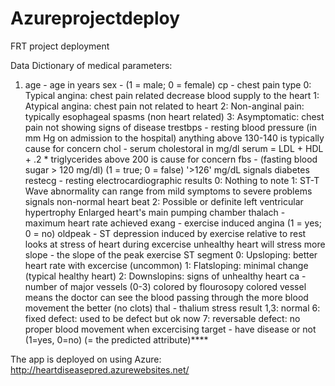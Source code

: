 # Azureprojectdeploy
FRT project deployment


Data Dictionary of medical parameters:

1. age - age in years
sex - (1 = male; 0 = female)
cp - chest pain type 0: Typical angina: chest pain related decrease blood supply to the heart 1: Atypical angina: chest pain not related to heart 2: Non-anginal pain: typically esophageal spasms (non heart related) 3: Asymptomatic: chest pain not showing signs of disease
trestbps - resting blood pressure (in mm Hg on admission to the hospital) anything above 130-140 is typically cause for concern
chol - serum cholestoral in mg/dl serum = LDL + HDL + .2 * triglycerides above 200 is cause for concern
fbs - (fasting blood sugar > 120 mg/dl) (1 = true; 0 = false) '>126' mg/dL signals diabetes
restecg - resting electrocardiographic results 0: Nothing to note 1: ST-T Wave abnormality can range from mild symptoms to severe problems signals non-normal heart beat 2: Possible or definite left ventricular hypertrophy Enlarged heart's main pumping chamber
thalach - maximum heart rate achieved
exang - exercise induced angina (1 = yes; 0 = no)
oldpeak - ST depression induced by exercise relative to rest looks at stress of heart during excercise unhealthy heart will stress more
slope - the slope of the peak exercise ST segment 0: Upsloping: better heart rate with excercise (uncommon) 1: Flatsloping: minimal change (typical healthy heart) 2: Downslopins: signs of unhealthy heart
ca - number of major vessels (0-3) colored by flourosopy colored vessel means the doctor can see the blood passing through the more blood movement the better (no clots)
thal - thalium stress result 1,3: normal 6: fixed defect: used to be defect but ok now 7: reversable defect: no proper blood movement when excercising
target - have disease or not (1=yes, 0=no) (= the predicted attribute)****


The app is deployed on using Azure: http://heartdiseasepred.azurewebsites.net/
